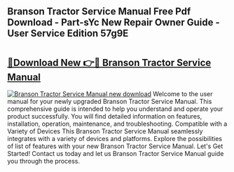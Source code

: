 ## Branson Tractor Service Manual Free Pdf Download - Part-sYc New Repair Owner Guide - User Service Edition 57g9E

# <h2><a href="http://cf1859.oget.top/?id=Branson+Tractor+Service+Manual">🔗Download New 👉🔴 Branson Tractor Service Manual</a></h2>

[![Branson Tractor Service Manual new download](https://i.imgur.com/5g1atiW.png)](http://cf1859.oget.top/?id=Branson+Tractor+Service+Manual)
Welcome to the user manual for your newly upgraded Branson Tractor Service Manual. This comprehensive guide is intended to help you understand and operate your product successfully. You will find detailed information on features, installation, operation, maintenance, and troubleshooting. Compatible with a Variety of Devices This Branson Tractor Service Manual seamlessly integrates with a variety of devices and platforms. Explore the possibilities of list of features with your new Branson Tractor Service Manual. Let's Get Started! Contact us today and let us Branson Tractor Service Manual guide you through the process.
